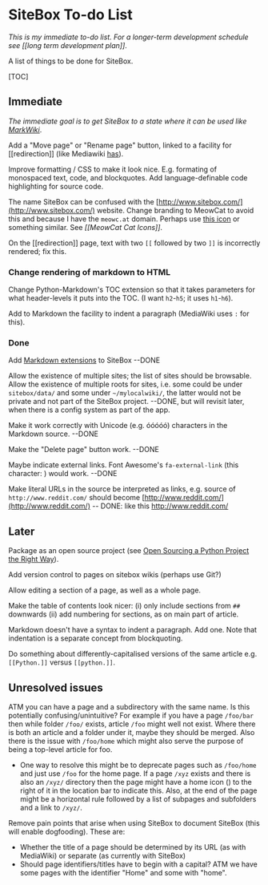 # SiteBox To-do List

*This is my immediate to-do list. For a longer-term development schedule see [[long term development plan]]*.

A list of things to be done for SiteBox.

[TOC]

## Immediate

*The immediate goal is to get SiteBox to a state where it can be used like [MarkWiki](https://github.com/mblayman/markwiki)*.

Add a "Move page" or "Rename page" button, linked to a facility for [[redirection]] (like Mediawiki [has](http://www.mediawiki.org/wiki/Help:Redirects)).

Improve formatting / CSS to make it look nice. E.g. formating of monospaced text, code, and blockquotes. Add language-definable code highlighting for source code.

The name SiteBox can be confused with the [http://www.sitebox.com/](http://www.sitebox.com/) website. Change branding to MeowCat to avoid this and because I have the `meowc.at` domain. Perhaps use [this icon](http://www.flaticon.com/free-icon/kitty-front_23401) or something similar. See *[[MeowCat Cat Icons]]*.

On the [[redirection]] page, text with two `[[` followed by two `]]` is incorrectly rendered; fix this.

### Change rendering of markdown to HTML

Change Python-Markdown's TOC extension so that it takes parameters for what header-levels it puts into the TOC. (I want `h2`-`h5`; it uses `h1`-`h6`).

Add to Markdown the facility to indent a paragraph (MediaWiki uses `:` for this).

### Done

Add [Markdown extensions](Markdown/extensions) to SiteBox --DONE

Allow the existence of multiple sites; the list of sites should be browsable. Allow the existence of multiple roots for sites, i.e. some could be under `sitebox/data/` and some under `~/mylocalwiki/`, the latter would not be private and not part of the SiteBox project. --DONE, but will revisit later, when there is a config system as part of the app.

Make it work correctly with Unicode (e.g. óóóóó) characters in the Markdown source. --DONE

Make the "Delete page" button work. --DONE

Maybe indicate external links. Font Awesome's `fa-external-link` (this character: <i class='fa fa-external-link'></i>) would work. --DONE

Make literal URLs in the source be interpreted as links, e.g. source of `http://www.reddit.com/` should become [http://www.reddit.com/](http://www.reddit.com/) -- DONE: like this <http://www.reddit.com/>

## Later

Package as an open source project (see [Open Sourcing a Python Project the Right Way](http://www.jeffknupp.com/blog/2013/08/16/open-sourcing-a-python-project-the-right-way/)).

Add version control to pages on sitebox wikis (perhaps use Git?)

Allow editing a section of a page, as well as a whole page.

Make the table of contents look nicer: (i) only include sections from `##` downwards (ii) add numbering for sections, as on main part of article.

Markdown doesn't have a syntax to indent a paragraph. Add one. Note that indentation is a separate concept from blockquoting.

Do something about differently-capitalised versions of the same article e.g. `[[Python.]]` versus `[[python.]]`.

## Unresolved issues

ATM you can have a page and a subdirectory with the same name. Is this potentially confusing/unintuitive? For example if you have a page `/foo/bar` then while folder `/foo/` exists, article `/foo` might well not exist. Where there is both an article and a folder under it, maybe they should be merged. Also there is the issue with `/foo/home` which might also serve the purpose of being a top-level article for foo.

* One way to resolve this might be to deprecate pages such as `/foo/home` and just use `/foo` for the home page. If a page `/xyz` exists and there is also an `/xyz/` directory then the page might have a home icon (<i class='fa fa-home'></i>) to the right of it in the location bar to indicate this. Also, at the end of the page might be a horizontal rule followed by a list of subpages and subfolders and a link to `/xyz/`.

Remove pain points that arise when using SiteBox to document SiteBox (this will enable dogfooding). These are:

* Whether the title of a page should be determined by its URL (as with MediaWiki) or separate (as currently with SiteBox)
* Should page identifiers/titles have to begin with a capital? ATM we have some pages with the identifier "Home" and some with "home".

